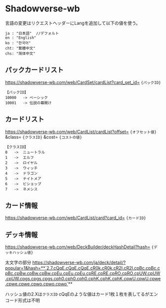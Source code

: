 
# Shadowverse-wb
言語の変更はリクエストヘッダーにLangを追加して以下の値を使う。
```
ja : "日本語"	//デフォルト
en : "English"
ko : "한국어"
cht: "繁體中文"
chs: "简体中文"
```

## パックカードリスト

https://shadowverse-wb.com/web/CardSet/cardList?card_set_id= `{パックID}`

```
【パックID】
10000   -> ベーシック   
10001   -> 伝説の幕開け
```
## カードリスト
https://shadowverse-wb.com/web/CardList/cardList?offset= `{オフセット値}` &class= `{クラスID}` &cost= `{コストの値}`

```
【クラスID】
0   ->  ニュートラル
1   ->  エルフ
2   ->  ロイヤル
3   ->  ウィッチ
4   ->  ドラゴン
5   ->  ナイトメア
6   ->  ビショップ
7   ->  ネメシス
```
  

## カード情報
https://shadowverse-wb.com/web/CardList/card?card_id= `{カードID}`

## デッキ情報
https://shadowverse-wb.com/web/DeckBuilder/deckHashDetail?hash= `{デッキハッシュ値}`

太文字の部分
https://shadowverse-wb.com/ja/deck/detail/?popular=1&hash=**`2.7.cQqE.cQqE.cQqE.cR0k.cR0k.cR2I.cR2I.cpBc.cpBc.cpBc.cpBw.cpBw.cpBw.cpEu.cpEu.cpEu.cpRE.cpRE.cpRO.cpRO.cpUW.cpUW.cpUW.cpgs.cpgs.cpgs.cph0.cph0.cph0.cphK.cphK.cphK.cpwU.cpwU.cpwe.cpwe.cpwe.cpwo.cpwo.cpwo`**

ハッシュ値の2.Xは`クラスID`
cQqEのような値はカード1枚１枚を表してるがエンコード形式は不明
